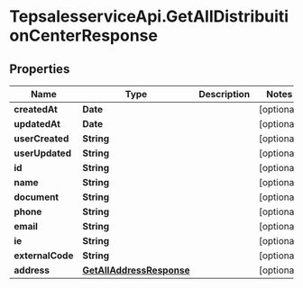 # TepsalesserviceApi.GetAllDistribuitionCenterResponse

## Properties
Name | Type | Description | Notes
------------ | ------------- | ------------- | -------------
**createdAt** | **Date** |  | [optional] 
**updatedAt** | **Date** |  | [optional] 
**userCreated** | **String** |  | [optional] 
**userUpdated** | **String** |  | [optional] 
**id** | **String** |  | [optional] 
**name** | **String** |  | [optional] 
**document** | **String** |  | [optional] 
**phone** | **String** |  | [optional] 
**email** | **String** |  | [optional] 
**ie** | **String** |  | [optional] 
**externalCode** | **String** |  | [optional] 
**address** | [**GetAllAddressResponse**](GetAllAddressResponse.md) |  | [optional] 
